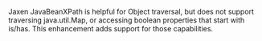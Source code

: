 Jaxen JavaBeanXPath is helpful for Object traversal, but does not support traversing java.util.Map, or accessing
boolean properties that start with is/has. This enhancement adds support for those capabilities.